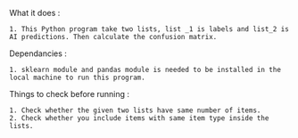 What it does :

    1. This Python program take two lists, list _1 is labels and list_2 is AI predictions. Then calculate the confusion matrix.

Dependancies :

    1. sklearn module and pandas module is needed to be installed in the local machine to run this program.

Things to check before running :

    1. Check whether the given two lists have same number of items.
    2. Check whether you include items with same item type inside the lists.